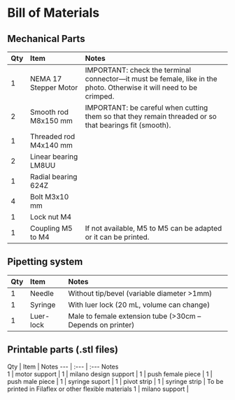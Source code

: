 # Bill of Materials

## Mechanical Parts

Qty | Item | Notes
--- | :--- | :--- 
1	| NEMA 17 Stepper Motor | IMPORTANT: check the terminal connector—it must be female, like in the photo. Otherwise it will need to be crimped.
2	| Smooth rod M8x150 mm  | IMPORTANT: be careful when cutting them so that they remain threaded or so that  bearings fit (smooth).
1	| Threaded rod M4x140 mm|
2	| Linear bearing LM8UU  |	
1	| Radial bearing 624Z   |	
4	| Bolt M3x10 mm	        |
1	| Lock nut M4	        |
1	| Coupling M5 to M4     | If not available, M5 to M5 can be adapted or it can be printed.

## Pipetting system

Qty | Item      | Notes
--- | :---      | :---
1	| Needle    | Without tip/bevel (variable diameter >1mm)
1	| Syringe   | With luer lock (20 mL, volume can change)
1	| Luer-lock | Male to female extension tube (>30cm – Depends  on printer)

## Printable parts (.stl files)

Qty | Item                  | Notes
--- | :---                  | :---                                                                             	Notes                                                                                                                           
1	| motor support	        | 
1	| milano design support |
1	| push female piece	    |
1	| push male piece	    |
1	| syringe suport	    |
1	| pivot strip	        |
1	| syringe strip         | To be printed in Filaflex or other flexible materials
1	| milano support        |